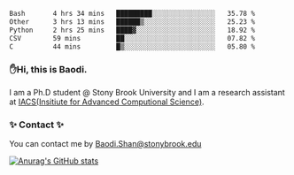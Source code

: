<!--START_SECTION:waka-->

```txt
Bash       4 hrs 34 mins   █████████░░░░░░░░░░░░░░░░   35.78 %
Other      3 hrs 13 mins   ██████▒░░░░░░░░░░░░░░░░░░   25.23 %
Python     2 hrs 25 mins   ████▓░░░░░░░░░░░░░░░░░░░░   18.92 %
CSV        59 mins         ██░░░░░░░░░░░░░░░░░░░░░░░   07.82 %
C          44 mins         █▒░░░░░░░░░░░░░░░░░░░░░░░   05.80 %
```

<!--END_SECTION:waka-->

### ✋Hi, this is Baodi. 

I am a Ph.D student @ Stony Brook University and I am a research assistant at [IACS(Insitiute for Advanced Computional Science)](https://iacs.stonybrook.edu/).

### ✨ Contact ✨

You can contact me by [Baodi.Shan@stonybrook.edu](mailto:Baodi.Shan@stonybrook.edu)

[![Anurag's GitHub stats](https://github-readme-stats.vercel.app/api?username=lwshanbd&theme=jolly&show_icons=true&count_private=true&include_all_commits=true)](https://github.com/anuraghazra/github-readme-stats)



<!--
**lwshanbd/lwshanbd** is a ✨ _special_ ✨ repository because its `README.md` (this file) appears on your GitHub profile.

Here are some ideas to get you started:

- 🔭 I’m currently working on ...
- 🌱 I’m currently learning ...
- 👯 I’m looking to collaborate on ...
- 🤔 I’m looking for help with ...
- 💬 Ask me about ...
- 📫 How to reach me: ...
- 😄 Pronouns: ...
- ⚡ Fun fact: ...
-->
